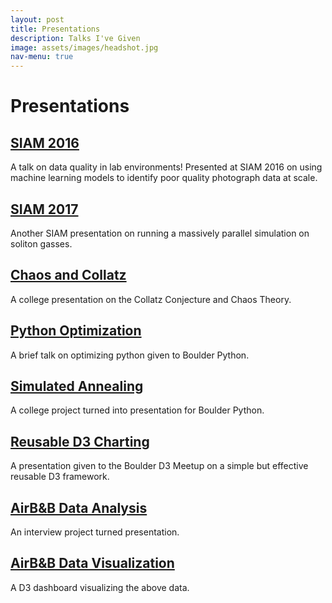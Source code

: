 ```yaml
---
layout: post
title: Presentations
description: Talks I've Given
image: assets/images/headshot.jpg
nav-menu: true
---
```


# Presentations

## [SIAM 2016](./siam2016/PACE.pdf)

A talk on data quality in lab environments! Presented at SIAM 2016 on using machine learning models to identify poor quality photograph data at scale.

## [SIAM 2017](./siam2017/ouroboros.pdf)

Another SIAM presentation on running a massively parallel simulation on soliton gasses. 

## [Chaos and Collatz](/presentations/chaos-and-collatz.pdf)

A college presentation on the Collatz Conjecture and Chaos Theory.

## [Python Optimization](./speedsnakes/Speed%20Snakes.slides.html)

A brief talk on optimizing python given to Boulder Python.

## [Simulated Annealing](./politicalboundaries/politicalboundaries.slides.html)

A college project turned into presentation for Boulder Python.

## [Reusable D3 Charting](./d3reuse/D3Reuse.slides.html)

A presentation given to the Boulder D3 Meetup on a simple but effective reusable D3 framework.

## [AirB&B Data Analysis](./evolve/evolve_interview.slides.html)

An interview project turned presentation.

## [AirB&B Data Visualization](./airbnb/index.html)

A D3 dashboard visualizing the above data.



